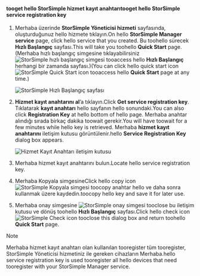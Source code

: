 <!--author=SharS last changed: 9/17/15-->


#### <a name="tooget-hello-storsimple-service-registration-key"></a><span data-ttu-id="491a7-101">tooget hello StorSimple hizmet kayıt anahtarı</span><span class="sxs-lookup"><span data-stu-id="491a7-101">tooget hello StorSimple service registration key</span></span>
1. <span data-ttu-id="491a7-102">Merhaba üzerinde **StorSimple Yöneticisi hizmeti** sayfasında, oluşturduğunuz hello hizmete tıklayın.</span><span class="sxs-lookup"><span data-stu-id="491a7-102">On hello **StorSimple Manager service** page, click hello service that you created.</span></span> <span data-ttu-id="491a7-103">Bu toohello sürecek **Hızlı Başlangıç** sayfası.</span><span class="sxs-lookup"><span data-stu-id="491a7-103">This will take you toohello **Quick Start** page.</span></span> <span data-ttu-id="491a7-104">(Merhaba hızlı başlangıç simgesine tıklayabilirsiniz ![StorSimple hızlı başlangıç simgesi ](./media/storsimple-get-service-registration-key-gov/HCS_QuickStartIcon-include.png) tooaccess hello **Hızlı Başlangıç** herhangi bir zamanda sayfası.)</span><span class="sxs-lookup"><span data-stu-id="491a7-104">(You can click hello quick start icon ![StorSimple Quick Start icon ](./media/storsimple-get-service-registration-key-gov/HCS_QuickStartIcon-include.png) tooaccess hello **Quick Start** page at any time.)</span></span>
   
     ![StorSimple Hızlı Başlangıç sayfası](./media/storsimple-get-service-registration-key-gov/HCS_ServiceQuickStart-gov-include.png)
2. <span data-ttu-id="491a7-106">**Hizmet kayıt anahtarını al**’a tıklayın.</span><span class="sxs-lookup"><span data-stu-id="491a7-106">Click **Get service registration key**.</span></span> <span data-ttu-id="491a7-107">Tıklatarak **kayıt anahtarı** hello sayfanın hello sonundaki.</span><span class="sxs-lookup"><span data-stu-id="491a7-107">You can also click **Registration Key** at hello bottom of hello page.</span></span> <span data-ttu-id="491a7-108">Merhaba anahtar alındığı sırada birkaç dakika toowait gerekir.</span><span class="sxs-lookup"><span data-stu-id="491a7-108">You will have toowait for a few minutes while hello key is retrieved.</span></span> <span data-ttu-id="491a7-109">Merhaba **hizmet kayıt anahtarını** iletişim kutusu görüntülenir.</span><span class="sxs-lookup"><span data-stu-id="491a7-109">hello **Service Registration Key** dialog box appears.</span></span>
   
     ![Hizmet Kayıt Anahtarı iletişim kutusu](./media/storsimple-get-service-registration-key-gov/HCS_ServiceRegistrationKey-gov-include.png)
3. <span data-ttu-id="491a7-111">Merhaba hizmet kayıt anahtarını bulun.</span><span class="sxs-lookup"><span data-stu-id="491a7-111">Locate hello service registration key.</span></span>
4. <span data-ttu-id="491a7-112">Merhaba Kopyala simgesine</span><span class="sxs-lookup"><span data-stu-id="491a7-112">Click hello copy icon</span></span> ![StorSimple Kopyala simgesi](./media/storsimple-get-service-registration-key-gov/HCS_CopyIcon-include.png) <span data-ttu-id="491a7-114">toocopy anahtar hello ve daha sonra kullanmak üzere kaydedin.</span><span class="sxs-lookup"><span data-stu-id="491a7-114">toocopy hello key and save it for later use.</span></span>
5. <span data-ttu-id="491a7-115">Merhaba onay simgesine ![StorSimple onay simgesi](./media/storsimple-get-service-registration-key-gov/HCS_CheckIcon-include.png) tooclose bu iletişim kutusu ve dönüş toohello **Hızlı Başlangıç** sayfası.</span><span class="sxs-lookup"><span data-stu-id="491a7-115">Click hello check icon ![StorSimple Check icon](./media/storsimple-get-service-registration-key-gov/HCS_CheckIcon-include.png) tooclose this dialog box and return toohello **Quick Start** page.</span></span>

> [!NOTE]
> <span data-ttu-id="491a7-116">Merhaba hizmet kayıt anahtarı olan kullanılan tooregister tüm tooregister, StorSimple Yöneticisi hizmetiniz ile gereken cihazların Merhaba.</span><span class="sxs-lookup"><span data-stu-id="491a7-116">hello service registration key is used tooregister all hello devices that need tooregister with your StorSimple Manager service.</span></span>
> 
> 

